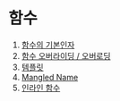 # 함수 

  1. [함수의 기본인자](https://github.com/Nighthom/Files/tree/main/Study/C%2B%2B/%ED%95%A8%EC%88%98/%ED%95%A8%EC%88%98%EC%9D%98%20%EA%B8%B0%EB%B3%B8%EC%9D%B8%EC%9E%90)
  2. [함수 오버라이딩 / 오버로딩](https://github.com/Nighthom/Files/tree/main/Study/C%2B%2B/%ED%95%A8%EC%88%98/%ED%95%A8%EC%88%98%20%EB%8B%A4%ED%98%95%EC%84%B1)
  3. [템플릿](https://github.com/Nighthom/Files/tree/main/Study/C%2B%2B/%ED%95%A8%EC%88%98/%ED%85%9C%ED%94%8C%EB%A6%BF)
  4. [Mangled Name](https://github.com/Nighthom/Files/tree/main/Study/C++/%ED%95%A8%EC%88%98/Mangled%20Name)
  5. [인라인 함수]()
